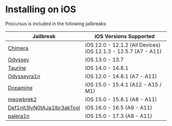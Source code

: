 # Installing on iOS

Procursus is included in the following jailbreaks:

| Jailbreak | iOS Versions Supported |
|-----------|------------------------|
| [Chimera](https://chimera.coolstar.org/) | iOS 12.0 - 12.1.2 (All Devices) <br> iOS 12.1.3 - 12.5.7 (A7 - A11) |
| [Odyssey](https://theodyssey.dev/) | iOS 13.0 - 13.7 |
| [Taurine](https://taurine.app/) | iOS 14.0 - 14.8.1 |
| [Odysseyra1n](https://ios.cfw.guide/installing-odysseyra1n) | iOS 12.0 - 14.8.1 (A7 - A11) |
| [Dopamine](https://ellekit.space/dopamine) | iOS 15.0 - 15.4.1 (A12 - A15 / M1) |
| [meowbrek2](https://kok3shidoll.github.io/download/secret/meowbrek2.txt) | iOS 15.0 - 15.8.1 (A8 - A11) |
| [Def1nit3lyN0tAJa1lbr3akTool](https://github.com/KpwnZ/Def1nit3lyN0tAJa1lbr3akTool) | iOS 16.0 - 16.5 (A9 - A11) |
| [palera1n](https://palera.in) | iOS 15.0 - 17.3 (A8 - A11) |
